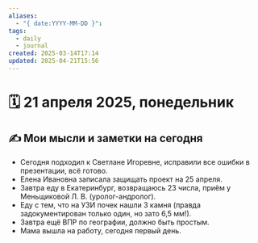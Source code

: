 ```yaml
---
aliases:
  - "{ date:YYYY-MM-DD }": 
tags:
  - daily
  - journal
created: 2025-03-14T17:14
updated: 2025-04-21T15:56
---
```


# 🗓️ 21 апреля 2025, понедельник

## ✍️ Мои мысли и заметки на сегодня

- Сегодня подходил к Светлане Игоревне, исправили все ошибки в презентации, всё готово.
- Елена Ивановна записала защищать проект на 25 апреля.
- Завтра еду в Екатеринбург, возвращаюсь 23 числа, приём у Меньщиковой Л. В. (уролог-андролог).
- Еду с тем, что на УЗИ почек нашли 3 камня (правда задокументирован только один, но зато 6,5 мм!).
- Завтра ещё ВПР по географии, должно быть простым.
- Мама вышла на работу, сегодня первый день.